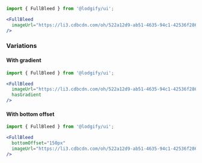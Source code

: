 ```jsx
import { FullBleed } from '@lodgify/ui';

<FullBleed
  imageUrl="https://li3.cdbcdn.com/oh/522a12d9-ab51-4635-94c1-42536f286e4d.jpg"
/>
```

### Variations

#### With gradient
```jsx
import { FullBleed } from '@lodgify/ui';

<FullBleed
  imageUrl="https://li3.cdbcdn.com/oh/522a12d9-ab51-4635-94c1-42536f286e4d.jpg"
  hasGradient
/>
```

#### With bottom offset

```jsx
import { FullBleed } from '@lodgify/ui';

<FullBleed
  bottomOffset="150px"
  imageUrl="https://li3.cdbcdn.com/oh/522a12d9-ab51-4635-94c1-42536f286e4d.jpg"
/>
```
